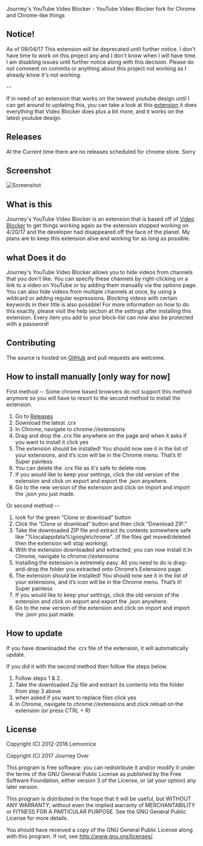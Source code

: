 Journey's YouTube Video Blocker - YouTube Video Blocker fork for Chrome and Chrome-like things

## Notice!

As of 09/04/17 This extension will be deprecated until further notice. I don't have time to work on this project any and I don't know when I will have time. I am disabling issues until further notice along with this decision. Please do not comment on commits or anything about this project not working as I already know it's not working. 

--

If in need of an extension that works on the newest youtube design until I can get around to updating this, you can take a look at this [extension](https://chrome.google.com/webstore/detail/keyword-blocker/pbgacppomjfpheddhifkdkklddnolnpg) it does everything that Video Blocker does plus a bit more, and it works on the latest youtube design. 

## Releases

At the Current time there are no releases scheduled for chrome store. Sorry

## Screenshot

![Screenshot](images/screenshot.png)

## What is this

Journey's YouTube Video Blocker is an extension that is based off of [Video Blocker](https://chrome.google.com/webstore/detail/video-blocker/jknkjnpcbbgcbdbaampbjlhkcghmgfhk?hl=en) to get things working again as the extension stopped working on 4/20/17 and the developer had disappeared off the face of the planet. My plans are to keep this extension alive and working for as long as possible.

## what Does it do

Journey's YouTube Video Blocker allows you to hide videos from channels that you don't like. You can specify these channels by right-clicking on a link to a video on YouTube or by adding them manually via the options page. You can also hide videos from multiple channels at once, by using a wildcard or adding regular expressions. Blocking videos with certain keywords in their title is also possible! For more information on how to do this exactly, please visit the help section at the settings after installing this extension. Every item you add to your block-list can now also be protected with a password!

## Contributing

The source is hosted on [GitHub](https://github.com/JourneyOver/Youtube-Video-Blocker) and pull requests are welcome.

## How to install manually [only way for now]

First method -- Some chrome based browsers do not support this method anymore so you will have to resort to the second method to install the extension.
1. Go to [Releases](https://github.com/JourneyOver/Youtube-Video-Blocker/releases)
2. Download the latest .crx
3. In Chrome, navigate to chrome://extensions
4. Drag and drop the .crx file anywhere on the page and when it asks if you want to install it click yes
5. The extension should be installed! You should now see it in the list of your extensions, and it’s icon will be in the Chrome menu. That’s it! Super painless
6. You can delete the .crx file as it's safe to delete now.
7. If you would like to keep your settings, click the old version of the extension and click on export and export the .json anywhere.
8. Go to the new version of the extension and click on import and import the .json you just made.

Or second method --

1. look for the green “Clone or download” button
2. Click the “Clone or download” button and then click “Download ZIP.”
3. Take the downloaded ZIP file and extract its contents somewhere safe like "%localappdata%\google\chrome". (if the files get moved/deleted then the extension will stop working).
4. With the extension downloaded and extracted, you can now install it.In Chrome, navigate to chrome://extensions
5. Installing the extension is extremely easy. All you need to do is drag-and-drop the folder you extracted onto Chrome’s Extensions page.
6. The extension should be installed! You should now see it in the list of your extensions, and it’s icon will be in the Chrome menu. That’s it! Super painless
7. If you would like to keep your settings, click the old version of the extension and click on export and export the .json anywhere.
8. Go to the new version of the extension and click on import and import the .json you just made.

## How to update

If you have downloaded the .crx file of the extension, it will automatically update.

If you did it with the second method then follow the steps below.

1. Follow steps 1 & 2.
2. Take the downloaded Zip file and extract its contents into the folder from step 3 above
3. when asked if you want to replace files click yes
4. In Chrome, navigate to chrome://extensions and click reload on the extension (or press CTRL + R)

## License

Copyright (C) 2012-2016 Lemonrice

Copyright (C) 2017 Journey Over

This program is free software: you can redistribute it and/or modify
it under the terms of the GNU General Public License as published by
the Free Software Foundation, either version 3 of the License, or
(at your option) any later version.

This program is distributed in the hope that it will be useful,
but WITHOUT ANY WARRANTY; without even the implied warranty of
MERCHANTABILITY or FITNESS FOR A PARTICULAR PURPOSE.  See the
GNU General Public License for more details.

You should have received a copy of the GNU General Public License
along with this program.  If not, see <http://www.gnu.org/licenses/>.
